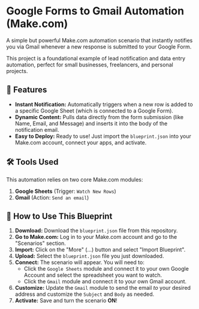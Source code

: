 # Google Forms to Gmail Automation (Make.com)

A simple but powerful Make.com automation scenario that instantly notifies you via Gmail whenever a new response is submitted to your Google Form.

This project is a foundational example of lead notification and data entry automation, perfect for small businesses, freelancers, and personal projects.

## 🚀 Features

* **Instant Notification:** Automatically triggers when a new row is added to a specific Google Sheet (which is connected to a Google Form).
* **Dynamic Content:** Pulls data directly from the form submission (like Name, Email, and Message) and inserts it into the body of the notification email.
* **Easy to Deploy:** Ready to use! Just import the `blueprint.json` into your Make.com account, connect your apps, and activate.

## 🛠️ Tools Used

This automation relies on two core Make.com modules:

1.  **Google Sheets** (Trigger: `Watch New Rows`)
2.  **Gmail** (Action: `Send an email`)

## 🔧 How to Use This Blueprint

1.  **Download:** Download the `blueprint.json` file from this repository.
2.  **Go to Make.com:** Log in to your Make.com account and go to the "Scenarios" section.
3.  **Import:** Click on the "More" (...) button and select "Import Blueprint".
4.  **Upload:** Select the `blueprint.json` file you just downloaded.
5.  **Connect:** The scenario will appear. You will need to:
    * Click the `Google Sheets` module and connect it to your own Google Account and select the spreadsheet you want to watch.
    * Click the `Gmail` module and connect it to your own Gmail account.
6.  **Customize:** Update the `Gmail` module to send the email *to* your desired address and customize the `Subject` and `Body` as needed.
7.  **Activate:** Save and turn the scenario **ON**!
